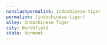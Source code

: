 ```yaml
---
﻿nonslashpermalink: indochinese-tiger
permalink: /indochinese-tiger/
alley: Indochinese Tiger
city: Northfield
state: Vermont
---
```

